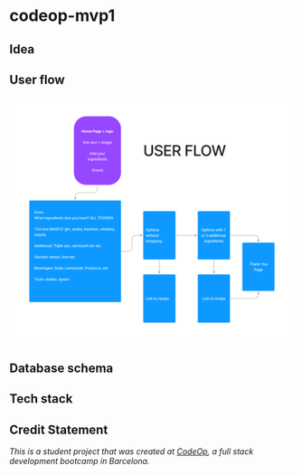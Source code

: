 # codeop-mvp1

## Idea

## User flow
![User flow image](/user%20flow.png)
## Database schema

## Tech stack

## Credit Statement
_This is a student project that was created at [CodeOp](http://codeop.tech), a full stack development bootcamp in Barcelona._
